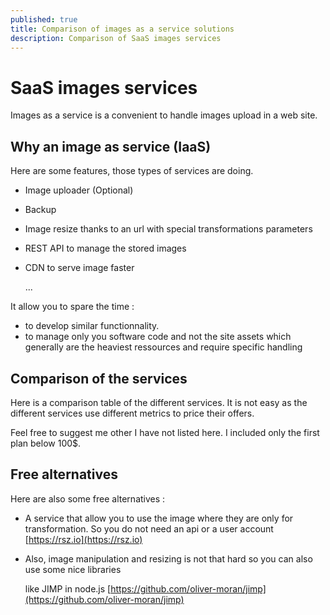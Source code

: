 ```yaml
---
published: true
title: Comparison of images as a service solutions
description: Comparison of SaaS images services
---
```


# SaaS images services

Images as a service is a convenient to handle images upload in a web site.

## Why an image as service \(IaaS\)

Here are some features, those types of services are doing.

* Image uploader \(Optional\)
* Backup
* Image resize thanks to an url with special transformations parameters
* REST API to manage the stored images
* CDN to serve image faster

  ...

It allow you to spare the time :

* to develop similar functionnality.
* to manage only you software code and not the site assets which generally are the heaviest ressources and require specific handling

## Comparison of the services

Here is a comparison table of the different services. It is not easy as the different services use different metrics to price their offers.

Feel free to suggest me other I have not listed here. I included only the first plan below 100$.

## Free alternatives

Here are also some free alternatives :

* A service that allow you to use the image where they are only for transformation. So you do not need an api or a user account [https://rsz.io](https://rsz.io)
* Also, image manipulation and resizing is not that hard so you can also use some nice libraries

  like JIMP in node.js [https://github.com/oliver-moran/jimp](https://github.com/oliver-moran/jimp)

